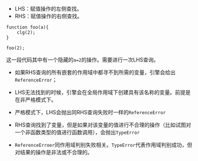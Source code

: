 - LHS：赋值操作的左侧查找。
- RHS：赋值操作的右侧查找。

```
function foo(a){
    clg(2);
}

foo(2);
```
这一段代码其中有一个隐藏的`a=2`的操作。需要进行一次LHS查询。
- 如果RHS查询的所有嵌套的作用域中都寻不到所需的变量，引擎会给出`ReferenceError`；
- LHS无法找到的时候，引擎会在全局作用域下创建具有该名称的变量。前提是在非严格模式下。
- 严格模式下，LHS会抛出同RHS查询失败时一样的`ReferenceError`
- RHS查询找到了变量，但是如果对该变量的值进行不合理的操作（比如试图对一个非函数类型的值进行函数调用），会抛出`TypeError`


- `ReferenceErroer`同作用域判别失败相关。`TypeError`代表作用域判别成功，但对结果的操作是非法或不合理的。

